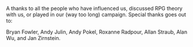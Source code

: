 A thanks to all the people who have influenced us, discussed RPG
theory with us, or played in our (way too long) campaign. Special thanks goes
out to:

<!-- Please place one name per line, sorted alphabetically by last name -->

Bryan Fowler,
Andy Julin,
Andy Pokel,
Roxanne Radpour,
Allan Straub,
Alan Wu,
and
Jan Zirnstein.
